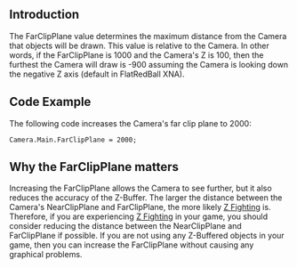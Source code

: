 ## Introduction

The FarClipPlane value determines the maximum distance from the Camera that objects will be drawn. This value is relative to the Camera. In other words, if the FarClipPlane is 1000 and the Camera's Z is 100, then the furthest the Camera will draw is -900 assuming the Camera is looking down the negative Z axis (default in FlatRedBall XNA).

## Code Example

The following code increases the Camera's far clip plane to 2000:

    Camera.Main.FarClipPlane = 2000;

## Why the FarClipPlane matters

Increasing the FarClipPlane allows the Camera to see further, but it also reduces the accuracy of the Z-Buffer. The larger the distance between the Camera's NearClipPlane and FarClipPlane, the more likely [Z Fighting](/frb/docs/index.php?title=General_Programming:Graphics:Depth_Buffer:Z_Fighting.md "General Programming:Graphics:Depth Buffer:Z Fighting") is. Therefore, if you are experiencing [Z Fighting](/frb/docs/index.php?title=General_Programming:Graphics:Depth_Buffer:Z_Fighting.md "General Programming:Graphics:Depth Buffer:Z Fighting") in your game, you should consider reducing the distance between the NearClipPlane and FarClipPlane if possible. If you are not using any Z-Buffered objects in your game, then you can increase the FarClipPlane without causing any graphical problems.
